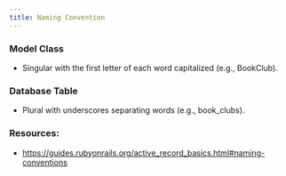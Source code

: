 ```yaml
---
title: Naming Convention
---
```


### Model Class
- Singular with the first letter of each word capitalized (e.g., BookClub).

### Database Table
- Plural with underscores separating words (e.g., book_clubs).


### Resources:
- https://guides.rubyonrails.org/active_record_basics.html#naming-conventions

